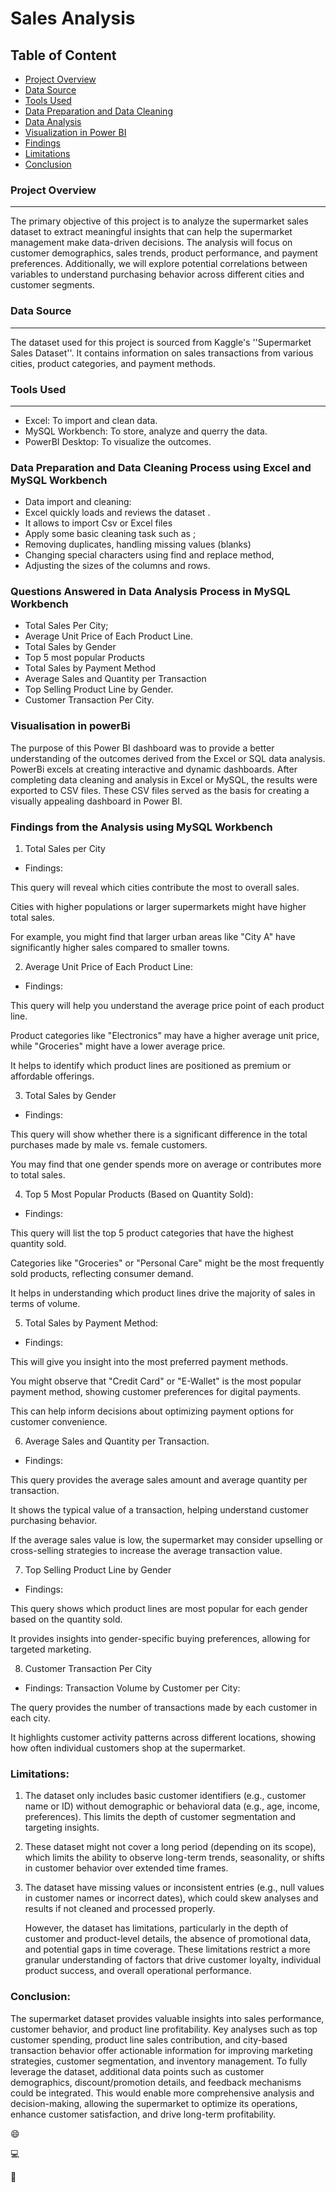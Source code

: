 # Sales Analysis

## Table of Content
- [Project Overview](#project-overview)
- [Data Source](#data-source)
- [Tools Used](#tools-used)
- [Data Preparation and Data Cleaning](#data-preparation-and-data-cleaning)
- [Data Analysis](#data-analysis)
- [Visualization in Power BI](#visualization-in-power-bi)
- [Findings](#findings)
- [Limitations](#limitations)
- [Conclusion](#conclusion)


### Project Overview
---

The primary objective of this project is to analyze the supermarket sales dataset to extract meaningful insights that can help the supermarket management make data-driven decisions. The analysis will focus on customer demographics, sales trends, product performance, and payment preferences. Additionally, we will explore potential correlations between variables to understand purchasing behavior across different cities and customer segments.

### Data Source
---
The dataset used for this project is sourced from Kaggle's ''Supermarket Sales Dataset''. It contains information on sales transactions from various cities, product categories, and payment methods.


### Tools Used
---
- Excel: To import and clean data.
- MySQL Workbench: To store, analyze and querry  the data.
- PowerBI Desktop: To visualize the outcomes.


### Data Preparation and Data Cleaning Process using Excel and MySQL Workbench
- Data import and cleaning:
- Excel quickly loads and reviews the dataset .
- It  allows to import Csv or  Excel files
- Apply some basic cleaning task such as ; 
- Removing duplicates, handling missing values (blanks)
- Changing special characters using find and replace method,
- Adjusting the sizes of the columns and rows.

### Questions Answered in Data Analysis Process in MySQL Workbench
-  Total Sales Per City;
-  Average Unit Price of Each Product Line.
-  Total  Sales  by  Gender
-  Top 5 most popular Products
-  Total Sales by Payment Method
-  Average Sales and Quantity per Transaction
-  Top Selling Product Line by Gender.
-  Customer Transaction Per City.

### Visualisation in powerBi
The purpose of this Power BI dashboard was to provide a better understanding of the outcomes derived from the Excel or SQL data analysis.
PowerBi excels at creating interactive and dynamic dashboards.
After completing data cleaning and analysis in Excel or  MySQL, the results were exported to CSV files.
These CSV files served as the basis for creating a visually appealing dashboard in Power BI.


### Findings from the Analysis using MySQL Workbench

1. Total Sales per City

- Findings:

This query will reveal which cities contribute the most to overall sales.

Cities with higher populations or larger supermarkets might have higher total sales.

For example, you might find that larger urban areas like "City A" have significantly higher sales compared to smaller towns.


 2.  Average Unit Price of Each Product Line:

- Findings:

This query will help you understand the average price point of each product line.

Product categories like "Electronics" may have a higher average unit price, while "Groceries" might have a lower average price.

It helps to identify which product lines are positioned as premium or affordable offerings.


3.  Total Sales by Gender

- Findings:

This query will show whether there is a significant difference in the total purchases made by male vs. female customers.

You may find that one gender spends more on average or contributes more to total sales.


4.  Top 5 Most Popular Products (Based on Quantity Sold):

- Findings:

This query will list the top 5 product categories that have the highest quantity sold.

Categories like "Groceries" or "Personal Care" might be the most frequently sold products, reflecting consumer demand.

It helps in understanding which product lines drive the majority of sales in terms of volume.


5.  Total Sales by Payment Method:

- Findings:

This will give you insight into the most preferred payment methods.

You might observe that "Credit Card" or "E-Wallet" is the most popular payment method, showing customer preferences for digital payments.

This can help inform decisions about optimizing payment options for customer convenience.



6.  Average Sales and Quantity per Transaction.

- Findings:

This query provides the average sales amount and average quantity per transaction.

It shows the typical value of a transaction, helping understand customer purchasing behavior.

If the average sales value is low, the supermarket may consider upselling or cross-selling strategies to increase the average transaction value.


7.  Top Selling Product Line by Gender

- Findings:

This query shows which product lines are most popular for each gender based on the quantity sold.

It provides insights into gender-specific buying preferences, allowing for targeted marketing.

8.   Customer Transaction Per City

- Findings:
Transaction Volume by Customer per City:

The query provides the number of transactions made by each customer in each city.

It highlights customer activity patterns across different locations, showing how often individual customers shop at the supermarket.



### Limitations:
1.  The dataset only includes basic customer identifiers (e.g., customer name or ID) without demographic or behavioral data (e.g., age, income, preferences). This limits the depth of customer segmentation and targeting insights.

2.  These dataset might not cover a long period (depending on its scope), which limits the ability to observe long-term trends, seasonality, or shifts in customer behavior over extended time frames.
3.   The dataset have missing values or inconsistent entries (e.g., null values in customer names or incorrect dates), which could skew analyses and results if not cleaned and processed properly.

     However, the dataset has limitations, particularly in the depth of customer and product-level details, the absence of promotional data, and potential gaps in time 
  coverage. These limitations restrict a more granular understanding of factors that drive customer loyalty, individual product success, and overall operational performance.


### Conclusion:

The supermarket dataset provides valuable insights into sales performance, customer behavior, and product line profitability. Key analyses such as top customer spending, product line sales contribution, and city-based transaction behavior offer actionable information for improving marketing strategies, customer segmentation, and inventory management.
To fully leverage the dataset, additional data points such as customer demographics, discount/promotion details, and feedback mechanisms could be integrated. This would enable more comprehensive analysis and decision-making, allowing the supermarket to optimize its operations, enhance customer satisfaction, and drive long-term profitability.

😄

💻

🛒


